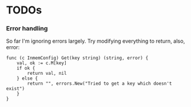 # TODOs

### Error handling

So far I'm ignoring errors largely. Try modifying everything to return, also, error:

    func (c InmemConfig) Get(key string) (string, error) {
        val, ok := c.M[key]
        if ok {
            return val, nil
        } else {
            return "", errors.New("Tried to get a key which doesn't exist")
        }
    }